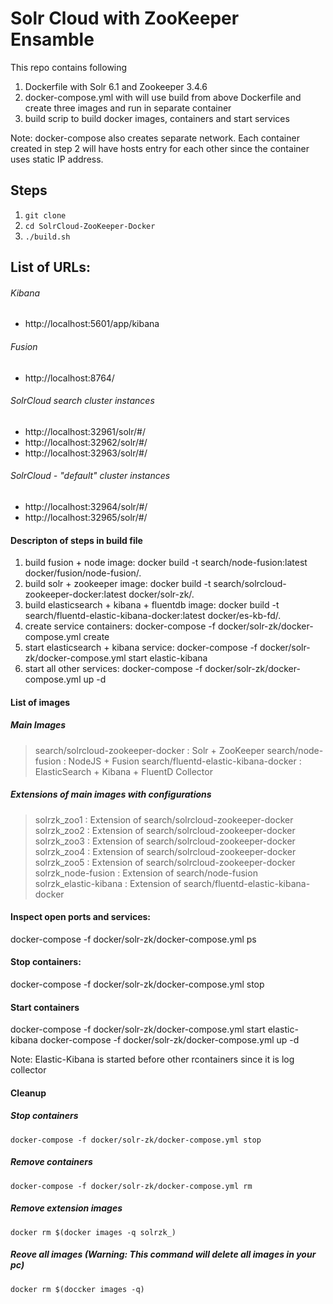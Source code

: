# Solr Cloud with ZooKeeper Ensamble
This repo contains following

1. Dockerfile with Solr 6.1 and Zookeeper 3.4.6
2. docker-compose.yml with will use build from above Dockerfile and create three images and run in separate container
3. build scrip to build docker images, containers and start services

Note: docker-compose also creates separate network. Each container created in step 2 will have hosts entry for each other since the container uses static IP address.

## Steps

1. `git clone`
2. `cd SolrCloud-ZooKeeper-Docker`
3. `./build.sh`


## List of URLs:

###### Kibana
- http://localhost:5601/app/kibana

###### Fusion
- http://localhost:8764/

###### SolrCloud search cluster instances
- http://localhost:32961/solr/#/
- http://localhost:32962/solr/#/
- http://localhost:32963/solr/#/

###### SolrCloud - "default" cluster instances
- http://localhost:32964/solr/#/
- http://localhost:32965/solr/#/

#### Descripton of steps in build file
1. build fusion + node image: docker build -t search/node-fusion:latest docker/fusion/node-fusion/.
2. build solr + zookeeper image: docker build -t search/solrcloud-zookeeper-docker:latest docker/solr-zk/.
3. build elasticsearch + kibana + fluentdb image: docker build -t search/fluentd-elastic-kibana-docker:latest docker/es-kb-fd/.
4. create service containers: docker-compose -f docker/solr-zk/docker-compose.yml create
5. start elasticsearch + kibana service: docker-compose -f docker/solr-zk/docker-compose.yml start elastic-kibana
6. start all other services: docker-compose -f docker/solr-zk/docker-compose.yml up -d

#### List of images

##### Main Images
> search/solrcloud-zookeeper-docker     : Solr + ZooKeeper
> search/node-fusion                    : NodeJS + Fusion
> search/fluentd-elastic-kibana-docker  : ElasticSearch + Kibana + FluentD Collector

##### Extensions of main images with configurations
> solrzk_zoo1             : Extension of search/solrcloud-zookeeper-docker                
> solrzk_zoo2             : Extension of search/solrcloud-zookeeper-docker                
> solrzk_zoo3             : Extension of search/solrcloud-zookeeper-docker                
> solrzk_zoo4             : Extension of search/solrcloud-zookeeper-docker                
> solrzk_zoo5             : Extension of search/solrcloud-zookeeper-docker                
> solrzk_node-fusion      : Extension of search/node-fusion                
> solrzk_elastic-kibana   : Extension of search/fluentd-elastic-kibana-docker

#### Inspect open ports and services:
docker-compose -f docker/solr-zk/docker-compose.yml ps

#### Stop containers:
docker-compose -f docker/solr-zk/docker-compose.yml stop

#### Start containers
docker-compose -f docker/solr-zk/docker-compose.yml start elastic-kibana
docker-compose -f docker/solr-zk/docker-compose.yml up -d

Note: Elastic-Kibana is started before other rcontainers since it is log collector

#### Cleanup

##### Stop containers
`docker-compose -f docker/solr-zk/docker-compose.yml stop`

##### Remove containers
`docker-compose -f docker/solr-zk/docker-compose.yml rm`

##### Remove extension images
`docker rm $(docker images -q solrzk_)`

##### Reove all images (Warning: This command will delete all images in your pc)
`docker rm $(doccker images -q)`
